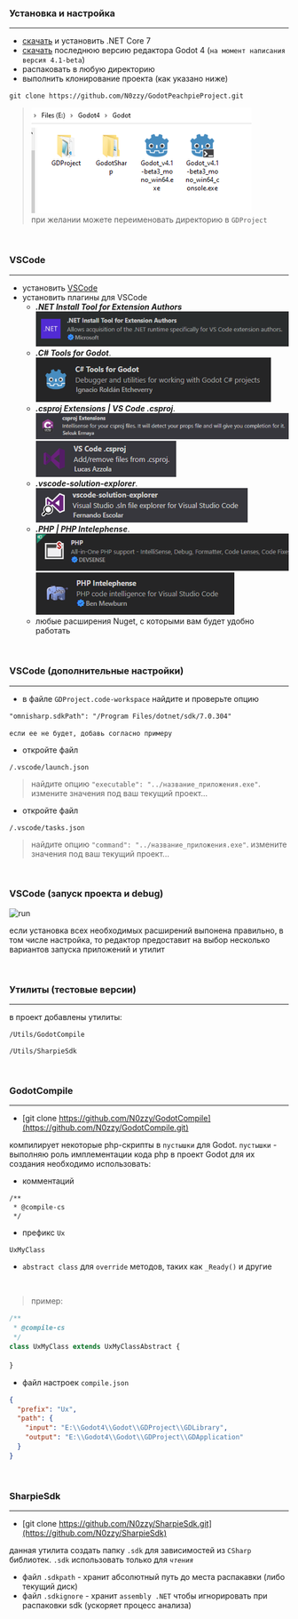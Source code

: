 ### Установка и настройка
---
* [скачать](https://dotnet.microsoft.com/en-us/download/dotnet/7.0) и установить .NET Core 7
* [скачать](https://downloads.tuxfamily.org/godotengine/4.1/) последнюю версию редактора Godot 4 (```на момент написания версия 4.1-beta```) 
* распаковать в любую директорию 
* выполнить клонирование проекта (как указано ниже)<br>
```
git clone https://github.com/N0zzy/GodotPeachpieProject.git
``` 
> ![Alt text](../.images/image.png) <br>
> при желании можете переименовать директорию в `GDProject`

<br>

### VSCode
---
* установить [VSCode](https://code.visualstudio.com/) 
* установить плагины для VSCode
     - ***.NET Install Tool for Extension Authors***<br>
      ![.NET Install Tool for Extension Authors](../.images/image2.png)
     - ***.C# Tools for Godot***.<br>
      ![C# Tools for Godot](../.images/image3.png)
     - ***.csproj Extensions | VS Code .csproj***. <br>
      ![csproj Extensions](../.images/image4.png)<br>
      ![VS Code .csproj](../.images/image5.png)
     - ***.vscode-solution-explorer***.<br>
      ![vscode-solution-explorer](../.images/image6.png)
     - ***.PHP | PHP Intelephense***.<br>
       ![PHP](../.images/image7.png)<br>
       ![PHP Intelephense](../.images/image8.png)
     - любые расширения Nuget, с которыми вам будет удобно работать

<br>

### VSCode (дополнительные настройки)
---
* в файле `GDProject.code-workspace` найдите и проверьте опцию<br> 
``` 
"omnisharp.sdkPath": "/Program Files/dotnet/sdk/7.0.304"
```
`если ее не будет, добавь согласно примеру`
* откройте файл 
```
/.vscode/launch.json
```
> найдите опцию `"executable": "../название_приложения.exe"`. измените значения под ваш текущий проект...
* откройте файл 
```
/.vscode/tasks.json
```` 
> найдите опцию `"command": "../название_приложения.exe"`. измените значения под ваш текущий проект...

<br>  

### VSCode (запуск проекта и debug)

![run](../.images/image9.png) 

если установка всех необходимых расширений выпонена правильно, в том числе настройка, то редактор предоставит на выбор несколько вариантов запуска приложений и утилит

<br>  

### Утилиты (тестовые версии)
---
в проект добавлены утилиты:
```
/Utils/GodotCompile
```
```
/Utils/SharpieSdk
```

<br>  

### GodotCompile
---

* [git clone https://github.com/N0zzy/GodotCompile](https://github.com/N0zzy/GodotCompile.git) 

компилирует некоторые php-скрипты в `пустышки` для Godot.
`пустышки` - выполняю роль имплементации кода php в проект Godot
для их создания необходимо использовать:
* комментаций 
```
/**
 * @compile-cs
 */
```
* префикс `Ux`
```
UxMyClass
```
* `abstract class` для `override` методов, таких как `_Ready()` и другие

<br>

>пример:
```php
/**
 * @compile-cs
 */
class UxMyClass extends UxMyClassAbstract {

}
```
* файл настроек ``compile.json``
```json
{
  "prefix": "Ux",
  "path": {
    "input": "E:\\Godot4\\Godot\\GDProject\\GDLibrary",
    "output": "E:\\Godot4\\Godot\\GDProject\\GDApplication"
  }
}
```

<br>  

### SharpieSdk
---

* [git clone https://github.com/N0zzy/SharpieSdk.git](https://github.com/N0zzy/SharpieSdk) 

данная утилита создать папку `.sdk` для зависимостей из `CSharp` библиотек.
`.sdk` использовать только для *``чтения``*

* файл `.sdkpath` - хранит абсолютный путь до места распакавки (либо текущий диск)
* файл `.sdkignore` - хранит `assembly .NET` чтобы игнорировать при распаковки sdk (ускоряет процесс анализа)


